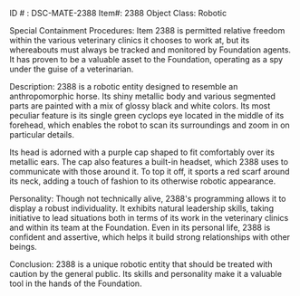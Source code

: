 ID # : DSC-MATE-2388
Item#: 2388
Object Class: Robotic

Special Containment Procedures:
Item 2388 is permitted relative freedom within the various veterinary clinics it chooses to work at, but its whereabouts must always be tracked and monitored by Foundation agents. It has proven to be a valuable asset to the Foundation, operating as a spy under the guise of a veterinarian.

Description:
2388 is a robotic entity designed to resemble an anthropomorphic horse. Its shiny metallic body and various segmented parts are painted with a mix of glossy black and white colors. Its most peculiar feature is its single green cyclops eye located in the middle of its forehead, which enables the robot to scan its surroundings and zoom in on particular details.

Its head is adorned with a purple cap shaped to fit comfortably over its metallic ears. The cap also features a built-in headset, which 2388 uses to communicate with those around it. To top it off, it sports a red scarf around its neck, adding a touch of fashion to its otherwise robotic appearance.

Personality:
Though not technically alive, 2388's programming allows it to display a robust individuality. It exhibits natural leadership skills, taking initiative to lead situations both in terms of its work in the veterinary clinics and within its team at the Foundation. Even in its personal life, 2388 is confident and assertive, which helps it build strong relationships with other beings.

Conclusion:
2388 is a unique robotic entity that should be treated with caution by the general public. Its skills and personality make it a valuable tool in the hands of the Foundation.
